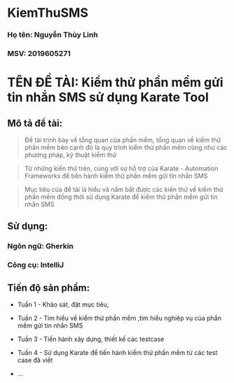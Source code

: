 # KiemThuSMS

### Họ tên: Nguyễn Thùy Linh
### MSV: 2019605271


# TÊN ĐỀ TÀI: Kiểm thử phần mềm gửi tin nhắn SMS sử dụng Karate Tool 

## Mô tả đề tài: 
>Đề tài trình bày về tổng quan của phần mềm, tổng quan về kiểm thử phần mềm bên cạnh đó là quy trình kiểm thử phần mềm cũng như các phương pháp, kỹ thuật kiểm thử

>Từ những kiến thứ trên, cùng với sự hỗ trợ của Karate - Automation Frameworks để tiến hành kiểm thử phần mềm gửi tin nhắn SMS

>Mục tiêu của đề tài là hiểu và nắm bắt được các kiến thứ về kiểm thử phần mềm đồng thời sử dụng Karate để kiểm thử phần mềm gửi tin nhắn SMS

## Sử dụng: 

### Ngôn ngữ: Gherkin
### Công cụ: IntelliJ

## Tiến độ sản phẩm:

* Tuần 1 - Khảo sát, đặt mục tiêu, 

* Tuần 2 - Tìm hiểu về kiểm thử phần mềm ,tìm hiểu nghiệp vụ của phần mềm gửi tin nhắn SMS

* Tuần 3 - Tiến hành xây dựng, thiết kế các testcase

* Tuần 4 - Sử dụng Karate để tiến hành kiểm thử phần mềm từ các test case đã viết

* ...

